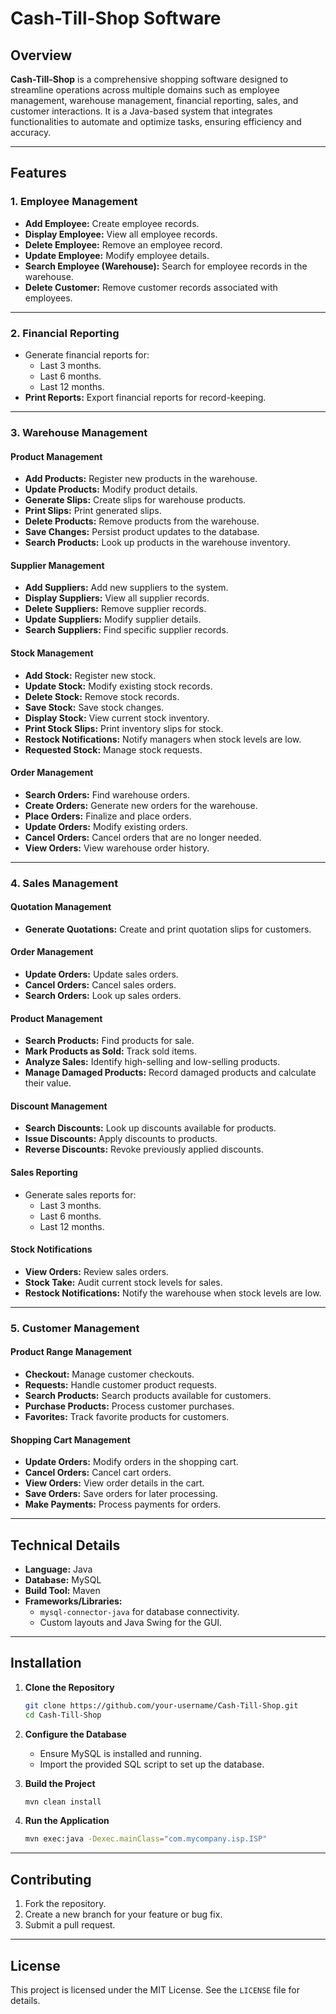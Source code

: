 # Cash-Till-Shop Software

## Overview
**Cash-Till-Shop** is a comprehensive shopping software designed to streamline operations across multiple domains such as employee management, warehouse management, financial reporting, sales, and customer interactions. It is a Java-based system that integrates functionalities to automate and optimize tasks, ensuring efficiency and accuracy.

---

## Features

### 1. **Employee Management**
   - **Add Employee:** Create employee records.
   - **Display Employee:** View all employee records.
   - **Delete Employee:** Remove an employee record.
   - **Update Employee:** Modify employee details.
   - **Search Employee (Warehouse):** Search for employee records in the warehouse.
   - **Delete Customer:** Remove customer records associated with employees.

---

### 2. **Financial Reporting**
   - Generate financial reports for:
     - Last 3 months.
     - Last 6 months.
     - Last 12 months.
   - **Print Reports:** Export financial reports for record-keeping.

---

### 3. **Warehouse Management**
#### Product Management
   - **Add Products:** Register new products in the warehouse.
   - **Update Products:** Modify product details.
   - **Generate Slips:** Create slips for warehouse products.
   - **Print Slips:** Print generated slips.
   - **Delete Products:** Remove products from the warehouse.
   - **Save Changes:** Persist product updates to the database.
   - **Search Products:** Look up products in the warehouse inventory.

#### Supplier Management
   - **Add Suppliers:** Add new suppliers to the system.
   - **Display Suppliers:** View all supplier records.
   - **Delete Suppliers:** Remove supplier records.
   - **Update Suppliers:** Modify supplier details.
   - **Search Suppliers:** Find specific supplier records.

#### Stock Management
   - **Add Stock:** Register new stock.
   - **Update Stock:** Modify existing stock records.
   - **Delete Stock:** Remove stock records.
   - **Save Stock:** Save stock changes.
   - **Display Stock:** View current stock inventory.
   - **Print Stock Slips:** Print inventory slips for stock.
   - **Restock Notifications:** Notify managers when stock levels are low.
   - **Requested Stock:** Manage stock requests.

#### Order Management
   - **Search Orders:** Find warehouse orders.
   - **Create Orders:** Generate new orders for the warehouse.
   - **Place Orders:** Finalize and place orders.
   - **Update Orders:** Modify existing orders.
   - **Cancel Orders:** Cancel orders that are no longer needed.
   - **View Orders:** View warehouse order history.

---

### 4. **Sales Management**
#### Quotation Management
   - **Generate Quotations:** Create and print quotation slips for customers.

#### Order Management
   - **Update Orders:** Update sales orders.
   - **Cancel Orders:** Cancel sales orders.
   - **Search Orders:** Look up sales orders.

#### Product Management
   - **Search Products:** Find products for sale.
   - **Mark Products as Sold:** Track sold items.
   - **Analyze Sales:** Identify high-selling and low-selling products.
   - **Manage Damaged Products:** Record damaged products and calculate their value.

#### Discount Management
   - **Search Discounts:** Look up discounts available for products.
   - **Issue Discounts:** Apply discounts to products.
   - **Reverse Discounts:** Revoke previously applied discounts.

#### Sales Reporting
   - Generate sales reports for:
     - Last 3 months.
     - Last 6 months.
     - Last 12 months.

#### Stock Notifications
   - **View Orders:** Review sales orders.
   - **Stock Take:** Audit current stock levels for sales.
   - **Restock Notifications:** Notify the warehouse when stock levels are low.

---

### 5. **Customer Management**
#### Product Range Management
   - **Checkout:** Manage customer checkouts.
   - **Requests:** Handle customer product requests.
   - **Search Products:** Search products available for customers.
   - **Purchase Products:** Process customer purchases.
   - **Favorites:** Track favorite products for customers.

#### Shopping Cart Management
   - **Update Orders:** Modify orders in the shopping cart.
   - **Cancel Orders:** Cancel cart orders.
   - **View Orders:** View order details in the cart.
   - **Save Orders:** Save orders for later processing.
   - **Make Payments:** Process payments for orders.

---

## Technical Details
- **Language:** Java
- **Database:** MySQL
- **Build Tool:** Maven
- **Frameworks/Libraries:**
  - `mysql-connector-java` for database connectivity.
  - Custom layouts and Java Swing for the GUI.

---

## Installation

1. **Clone the Repository**
   ```bash
   git clone https://github.com/your-username/Cash-Till-Shop.git
   cd Cash-Till-Shop
   ```

2. **Configure the Database**
   - Ensure MySQL is installed and running.
   - Import the provided SQL script to set up the database.

3. **Build the Project**
   ```bash
   mvn clean install
   ```

4. **Run the Application**
   ```bash
   mvn exec:java -Dexec.mainClass="com.mycompany.isp.ISP"
   ```

---

## Contributing
1. Fork the repository.
2. Create a new branch for your feature or bug fix.
3. Submit a pull request.

---

## License
This project is licensed under the MIT License. See the `LICENSE` file for details.
